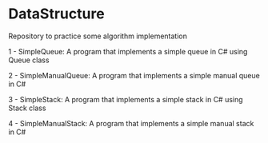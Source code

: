 # DataStructure
Repository to practice some algorithm implementation

1 - SimpleQueue: 
A program that implements a simple queue in C# using Queue class

2 - SimpleManualQueue:
A program that implements a simple manual queue in C#

3 - SimpleStack:
A program that implements a simple stack in C# using Stack class

4 - SimpleManualStack:
A program that implements a simple manual stack in C#